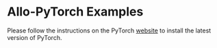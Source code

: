 <!--- Copyright Allo authors. All Rights Reserved. -->
<!--- SPDX-License-Identifier: Apache-2.0  -->

# Allo-PyTorch Examples

Please follow the instructions on the PyTorch [website](https://pytorch.org/) to install the latest version of PyTorch.
